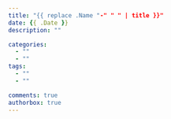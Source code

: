 ```yaml
---
title: "{{ replace .Name "-" " " | title }}"
date: {{ .Date }}
description: ""

categories:
  - ""
  - ""
tags:
  - ""
  - ""

comments: true
authorbox: true
---
```


